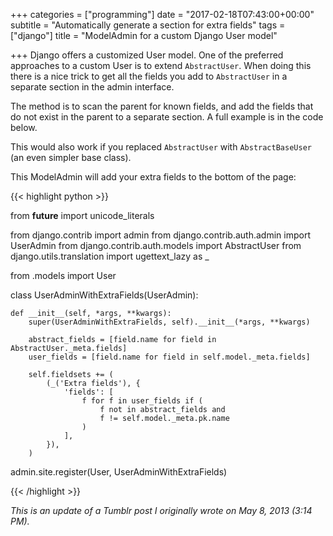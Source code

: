 +++
categories = ["programming"]
date = "2017-02-18T07:43:00+00:00"
subtitle = "Automatically generate a section for extra fields"
tags = ["django"]
title = "ModelAdmin for a custom Django User model"

+++
Django offers a customized User model. One of the preferred approaches to a custom User is to extend `AbstractUser`. When doing this there is a nice trick to get all the fields you add to `AbstractUser` in a separate section in the admin interface.

The method is to scan the parent for known fields, and add the fields that do not exist in the parent to a separate section. A full example is in the code below.

This would also work if you replaced `AbstractUser` with `AbstractBaseUser` (an even simpler base class).

This ModelAdmin will add your extra fields to the bottom of the page:

{{< highlight python >}}

from __future__ import unicode_literals

from django.contrib import admin
from django.contrib.auth.admin import UserAdmin
from django.contrib.auth.models import AbstractUser
from django.utils.translation import ugettext_lazy as _

from .models import User


class UserAdminWithExtraFields(UserAdmin):

    def __init__(self, *args, **kwargs):
        super(UserAdminWithExtraFields, self).__init__(*args, **kwargs)

        abstract_fields = [field.name for field in AbstractUser._meta.fields]
        user_fields = [field.name for field in self.model._meta.fields]

        self.fieldsets += (
            (_('Extra fields'), {
                'fields': [
                    f for f in user_fields if (
                        f not in abstract_fields and
                        f != self.model._meta.pk.name
                    )
                ],
            }),
        )


admin.site.register(User, UserAdminWithExtraFields)

{{< /highlight >}}

*This is an update of a Tumblr post I originally wrote on May 8, 2013 (3:14 PM).*